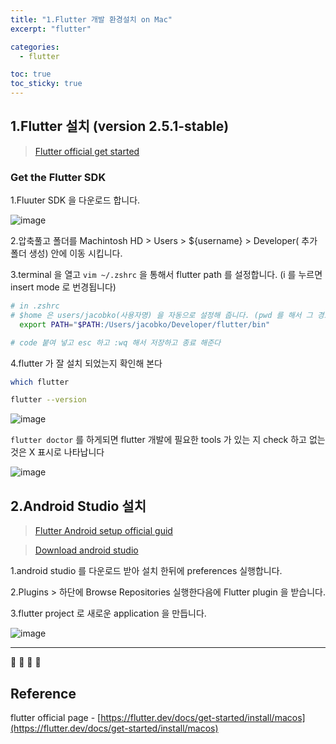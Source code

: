 ```yaml
---
title: "1.Flutter 개발 환경설치 on Mac"
excerpt: "flutter"

categories:
  - flutter

toc: true
toc_sticky: true
---
```


## 1.Flutter 설치 (version 2.5.1-stable)

> [Flutter official get started](https://flutter.dev/docs/get-started/install/macos)

### Get the Flutter SDK

1.Fluuter SDK 을 다운로드 합니다.

![image](https://user-images.githubusercontent.com/28912774/134798064-6e201dfd-cce2-4095-8b60-8a66c4e8bbd4.png)

2.압축풀고 폴더를 Machintosh HD > Users > ${username} > Developer( 추가 폴더 생성) 안에 이동 시킵니다.

3.terminal 을 열고 `vim ~/.zshrc` 을 통해서 flutter path 를 설정합니다. (i 를 누르면 insert mode 로 번경됩니다)

```bash
# in .zshrc
# $home 은 users/jacobko(사용자명) 을 자동으로 설정해 줍니다. (pwd 를 해서 그 경로를 복사해 넣습니다)
  export PATH="$PATH:/Users/jacobko/Developer/flutter/bin"

# code 붙여 넣고 esc 하고 :wq 해서 저장하고 종료 해준다
```

4.flutter 가 잘 설치 되었는지 확인해 본다

```bash
which flutter

flutter --version
```

![image](https://user-images.githubusercontent.com/28912774/134798731-a886afee-3e75-4f86-b01a-8361b24a5c9a.png)

`flutter doctor` 를 하게되면 flutter 개발에 필요한 tools 가 있는 지 check 하고 없는것은 X 표시로 나타납니다

![image](https://user-images.githubusercontent.com/28912774/134800292-c1822af1-8119-4a2a-9984-1dd49f0afa97.png)

## 2.Android Studio 설치

> [Flutter Android setup official guid](https://flutter.dev/docs/get-started/install/macos#android-setup)

> [Download android studio](https://developer.android.com/studio)

1.android studio 를 다운로드 받아 설치 한뒤에 preferences 실행합니다.

2.Plugins > 하단에 Browse Repositories 실행한다음에 Flutter plugin 을 받습니다.

3.flutter project 로 새로운 application 을 만듭니다.

![image](https://user-images.githubusercontent.com/28912774/134801087-1c2c3b7c-1077-479c-9ec5-20a1c16262ee.png)

---

🔶 🔷 📌 🔑

## Reference

flutter official page - [https://flutter.dev/docs/get-started/install/macos](https://flutter.dev/docs/get-started/install/macos)
